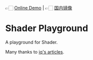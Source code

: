 👉🏻 [Online Demo](https://06wj.github.io/Shader-Playground/) | 👉🏻 [国内镜像](https://fork-open-source.gitee.io/shader-playground/)

# Shader Playground

A playground for Shader.

Many thanks to [iq's articles](https://www.iquilezles.org/www/index.htm).